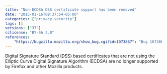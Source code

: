 ```yaml
---
title: "Non-ECDSA DSS certificate support has been removed"
date: "2015-01-16T09:37:54-05:00"
categories: ["privacy-security"]
tags: []
versions: ["37"]
cclicense: "BY-SA 3.0"
references:
    "https://bugzilla.mozilla.org/show_bug.cgi?id=1073867": "Bug 1073867 – Remove support for DSS (non-ECC DSA) signatures from mozilla::pkix"
---
```

Digital Signature Standard (DSS) based certificates that are not using the Elliptic Curve Digital Signature Algorithm (ECDSA) are no longer supported by Firefox and other Mozilla products.
